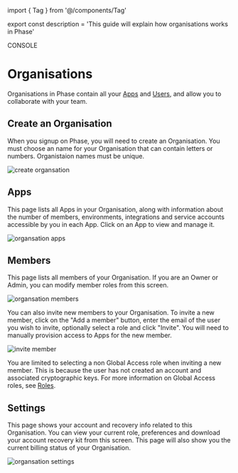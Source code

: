 import { Tag } from '@/components/Tag'

export const description =
  'This guide will explain how organisations works in Phase'

<Tag variant="small">CONSOLE</Tag>

# Organisations

Organisations in Phase contain all your [Apps](/console/apps) and [Users](/console/users), and allow you to collaborate with your team.

## Create an Organisation

When you signup on Phase, you will need to create an Organisation. You must choose an name for your Organisation that can contain letters or numbers. Organistaion names must be unique.

![create organsation](/assets/images/console/organisation/organisation-create.png)

## Apps

This page lists all Apps in your Organisation, along with information about the number of members, environments, integrations and service accounts accessible by you in each App. Click on an App to view and manage it.

![organsation apps](/assets/images/console/organisation/organisation-apps.png)

## Members

This page lists all members of your Organisation. If you are an Owner or Admin, you can modify member roles from this screen.

![organsation members](/assets/images/console/organisation/organisation-members.png)

You can also invite new members to your Organisation. To invite a new member, click on the "Add a member" button, enter the email of the user you wish to invite, optionally select a role and click "Invite". You will need to manually provision access to Apps for the new member.

![invite member](/assets/images/console/organisation/organisation-memmber-invite.png)

You are limited to selecting a non Global Access role when inviting a new member. This is because the user has not created an account and associated cryptographic keys. For more information on Global Access roles, see [Roles](/access-control#global-access).

## Settings

This page shows your account and recovery info related to this Organisation. You can view your current role, preferences and download your account recovery kit from this screen. This page will also show you the current billing status of your Organisation.

![organsation settings](/assets/images/console/organisation/organisation-settings.png)

